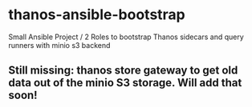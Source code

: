 # thanos-ansible-bootstrap
Small Ansible Project / 2 Roles to bootstrap Thanos sidecars and query runners with minio s3 backend

## Still missing: thanos store gateway to get old data out of the minio S3 storage. Will add that soon! 
